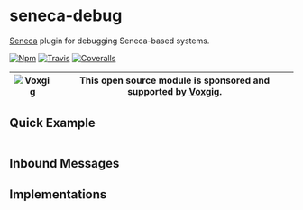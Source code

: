 # seneca-debug

[Seneca](senecajs.org) plugin for debugging Seneca-based systems.

[![Npm][badgenpm]][npm]
[![Travis][badgetravis]][travis]
[![Coveralls][badgecoveralls]][coveralls]

| ![Voxgig](https://www.voxgig.com/res/img/vgt01r.png) | This open source module is sponsored and supported by [Voxgig](https://www.voxgig.com). |
| ---------------------------------------------------- | --------------------------------------------------------------------------------------- |

## Quick Example

```

```

## Inbound Messages

## Implementations

[badgecoveralls]: https://coveralls.io/repos/voxgig/seneca-debug/badge.svg?branch=master&service=github
[badgenpm]: https://badge.fury.io/js/seneca-debug.svg
[badgetravis]: https://travis-ci.org/voxgig/seneca-debug.svg?branch=master
[coveralls]: https://coveralls.io/github/voxgig/seneca-debug?branch=master
[npm]: https://www.npmjs.com/package/seneca-debug
[travis]: https://travis-ci.org/voxgig/seneca-debug?branch=master

